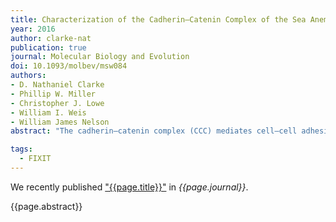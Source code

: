 ```yaml
---
title: Characterization of the Cadherin–Catenin Complex of the Sea Anemone <i>Nematostella vectensis</i> and Implications for the Evolution of Metazoan Cell–Cell Adhesion
year: 2016
author: clarke-nat
publication: true
journal: Molecular Biology and Evolution
doi: 10.1093/molbev/msw084
authors:
- D. Nathaniel Clarke 
- Phillip W. Miller
- Christopher J. Lowe
- William I. Weis
- William James Nelson
abstract: "The cadherin–catenin complex (CCC) mediates cell–cell adhesion in bilaterian animals by linking extracellular cadherin-based adhesions to the actin cytoskeleton. However, it is unknown whether the basic organization of the complex is conserved across all metazoans. We tested whether protein interactions and actin-binding properties of the CCC are conserved in a nonbilaterian animal, the sea anemone Nematostella vectensis. We demonstrated that N. vectensis has a complete repertoire of cadherin–catenin proteins, including two classical cadherins, one α-catenin, and one β-catenin. Using size-exclusion chromatography and multi-angle light scattering, we showed that α-catenin and β-catenin formed a heterodimer that bound N. vectensis Cadherin-1 and -2. Nematostella vectensis α-catenin bound F-actin with equivalent affinity as either a monomer or an α/β-catenin heterodimer, and its affinity for F-actin was, in part, regulated by a novel insert between the N- and C-terminal domains. Nematostella vectensis α-catenin inhibited Arp2/3 complex-mediated nucleation of actin filaments, a regulatory property previously thought to be unique to mammalian αE-catenin. Thus, despite significant differences in sequence, the key interactions of the CCC are conserved between bilaterians and cnidarians, indicating that the core function of the CCC as a link between cell adhesions and the actin cytoskeleton is ancestral in the eumetazoans."

tags:
  - FIXIT
---
```


We recently published ["{{page.title}}"](https://doi.org/{{page.doi}}) in *{{page.journal}}*.

{{page.abstract}}